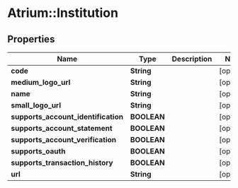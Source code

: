# Atrium::Institution

## Properties
Name | Type | Description | Notes
------------ | ------------- | ------------- | -------------
**code** | **String** |  | [optional] 
**medium_logo_url** | **String** |  | [optional] 
**name** | **String** |  | [optional] 
**small_logo_url** | **String** |  | [optional] 
**supports_account_identification** | **BOOLEAN** |  | [optional] 
**supports_account_statement** | **BOOLEAN** |  | [optional] 
**supports_account_verification** | **BOOLEAN** |  | [optional] 
**supports_oauth** | **BOOLEAN** |  | [optional] 
**supports_transaction_history** | **BOOLEAN** |  | [optional] 
**url** | **String** |  | [optional] 



